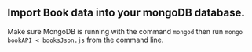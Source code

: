 ## Import Book data into your mongoDB database.

Make sure MongoDB is running with the command `mongod` then run `mongo bookAPI < booksJson.js` from the command line.
